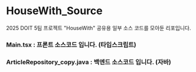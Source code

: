 # HouseWith_Source
2025 DOIT 5팀 프로젝트 "HouseWith" 공유용 일부 소스 코드를 모아둔 리포입니다.

### Main.tsx : 프론트 소스코드 입니다. (타입스크립트)
### ArticleRepository_copy.java : 백엔드 소스코드 입니다. (자바)
